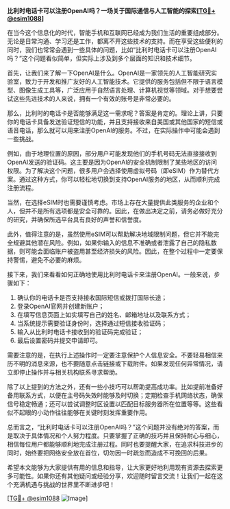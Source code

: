 **比利时电话卡可以注册OpenAI吗？一场关于国际通信与人工智能的探索[[TG💪+ @esim1088](https://t.me/s/esim1088)]**

在当今这个信息化的时代，智能手机和互联网已经成为我们生活的重要组成部分。无论是日常沟通、学习还是工作，都离不开这些技术的支持。而在享受这些便利的同时，我们也常常会遇到一些具体的问题，比如“比利时电话卡可以注册OpenAI吗？”这个问题看似简单，但实际上涉及到多个层面的知识和技术细节。

首先，让我们来了解一下OpenAI是什么。OpenAI是一家领先的人工智能研究实验室，致力于开发和推广友好的人工智能技术。它提供的服务包括但不限于语言模型、图像生成工具等，广泛应用于自然语言处理、计算机视觉等领域。对于想要尝试这些先进技术的人来说，拥有一个有效的账号是非常必要的。

那么，比利时的电话卡是否能够满足这一需求呢？答案是肯定的。理论上讲，只要你的电话卡具备发送验证短信的功能，并且支持接收来自美国或其他国家的短信或语音电话，那么就可以用来注册OpenAI的服务。不过，在实际操作中可能会遇到一些挑战。

例如，由于地理位置的原因，部分用户可能发现他们的手机号码无法直接接收到OpenAI发送的验证码。这主要是因为OpenAI的安全机制限制了某些地区的访问权限。为了解决这个问题，很多用户会选择使用虚拟号码（即eSIM）作为替代方案。通过这种方式，你可以轻松地切换到支持OpenAI服务的地区，从而顺利完成注册流程。

当然，在选择eSIM时也需要谨慎考虑。市场上存在大量提供此类服务的企业和个人，但并不是所有选项都是安全可靠的。因此，在做出决定之前，请务必做好充分的研究，并确保所选平台具有良好的声誉和信誉度。

此外，值得注意的是，虽然使用eSIM可以帮助解决地域限制问题，但它并不能完全规避其他潜在风险。例如，如果你输入的信息不准确或者泄露了自己的隐私数据，则可能会面临账户被盗用甚至经济损失的风险。因此，在整个过程中一定要保持警惕，避免不必要的麻烦。

接下来，我们来看看如何正确地使用比利时电话卡来注册OpenAI。一般来说，步骤如下：

1. 确认你的电话卡是否支持接收国际短信或拨打国际长途；
2. 登录OpenAI官网并创建新账户；
3. 在填写信息页面上如实填写自己的姓名、邮箱地址以及联系方式；
4. 当系统提示需要验证身份时，选择通过短信接收验证码；
5. 输入从比利时电话卡接收到的验证码完成验证；
6. 最后设置密码并提交申请即可。

需要注意的是，在执行上述操作时一定要注意保护个人信息安全。不要轻易相信来历不明的消息来源，也不要随意点击链接或下载附件。如果发现任何异常情况，请立即停止操作并与相关机构联系寻求帮助。

除了以上提到的方法之外，还有一些小技巧可以帮助提高成功率。比如提前准备好备用联系方式，以便在主号码失效时能够及时切换；定期检查手机网络状态，确保信号稳定畅通；还可以尝试调整时区设置以匹配目标服务器所在位置等等。这些看似不起眼的小动作往往能够在关键时刻发挥重要作用。

总而言之，“比利时电话卡可以注册OpenAI吗？”这个问题并没有绝对的答案，而是取决于具体情况和个人努力程度。只要掌握了正确的技巧并且保持耐心与细心，相信每位用户都能够顺利地完成注册过程。同时也要提醒大家，在追求科技进步的同时，始终要把网络安全放在首位，切勿因一时疏忽而造成不可挽回的后果。

希望本文能够为大家提供有用的信息和指导，让大家更好地利用现有资源去探索更多可能性。如果你还有其他疑问或经验分享，欢迎随时留言交流！让我们一起在这个充满机遇与挑战的世界里不断进步吧！

[[TG💪+ @esim1088](https://t.me/s/esim1088) ![Image](https://i.postimg.cc/4NQfJmqS/Snipaste-2025-05-13-00-14-12.png)]